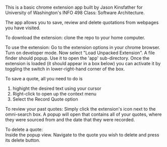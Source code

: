 This is a basic chrome extension app built by Jason Kinsfather for University of Washington's INFO 498 Class: Software Architecture.

The app allows you to save, review and delete quotations from webpages you have visited.

To download the extension: clone the repo to your home computer.

To use the extension: Go to the extension options in your chrome browser. Turn on developer mode. Now select "Load Unpacked Extension". A file finder should popup. Use it to open the 'app' sub-directory. Once the extension is loaded (it should appear in a box below) you can activate it by toggling the switch in lower-right-hand corner of the box.

To save a quote, all you need to do is
1. highight the desired text using your cursor
2. Right-click to open up the context menu
3. Select the Record Quote option

To review your past quotes:
 Simply click the extension's icon next to the omni-search box. A popup will open that contains all of your quotes, where they were sourced from and the date that they were recorded. 

To delete a quote:  
 Inside the popup view. Navigate to the quote you wish to delete and press its delete button.






